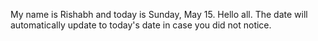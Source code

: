 My name is Rishabh and today is Sunday, May 15. Hello all. The date will automatically update to today's date in case you did not notice.
